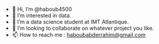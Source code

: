- 👋 Hi, I’m @haboub4500
- 👀 I’m interested in data.
- 🌱 I’m a data science student at IMT Atlantique.
- 💞️ I’m looking to collaborate on whatever project you like.
- 📫 How to reach me : haboubabderrahim@gmail.com

<!---
haboub4500/haboub4500 is a ✨ special ✨ repository because its `README.md` (this file) appears on your GitHub profile.
You can click the Preview link to take a look at your changes.
--->


